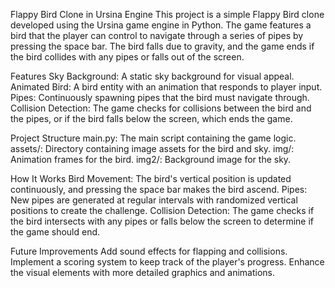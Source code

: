 Flappy Bird Clone in Ursina Engine
This project is a simple Flappy Bird clone developed using the Ursina game engine in Python. The game features a bird that the player can control to navigate through a series of pipes by pressing the space bar. The bird falls due to gravity, and the game ends if the bird collides with any pipes or falls out of the screen.

Features
Sky Background: A static sky background for visual appeal.
Animated Bird: A bird entity with an animation that responds to player input.
Pipes: Continuously spawning pipes that the bird must navigate through.
Collision Detection: The game checks for collisions between the bird and the pipes, or if the bird falls below the screen, which ends the game.

Project Structure
main.py: The main script containing the game logic.
assets/: Directory containing image assets for the bird and sky.
img/: Animation frames for the bird.
img2/: Background image for the sky.

How It Works
Bird Movement: The bird's vertical position is updated continuously, and pressing the space bar makes the bird ascend.
Pipes: New pipes are generated at regular intervals with randomized vertical positions to create the challenge.
Collision Detection: The game checks if the bird intersects with any pipes or falls below the screen to determine if the game should end.

Future Improvements
Add sound effects for flapping and collisions.
Implement a scoring system to keep track of the player's progress.
Enhance the visual elements with more detailed graphics and animations.

